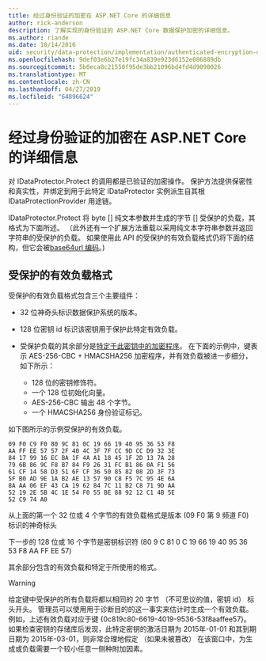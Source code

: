 ```yaml
---
title: 经过身份验证的加密在 ASP.NET Core 的详细信息
author: rick-anderson
description: 了解实现的身份验证的 ASP.NET Core 数据保护加密的详细信息。
ms.author: riande
ms.date: 10/14/2016
uid: security/data-protection/implementation/authenticated-encryption-details
ms.openlocfilehash: 9def03e6b27e19fc34a839e923d6152e086889db
ms.sourcegitcommit: 5b0eca8c21550f95de3bb21096bd4fd4d9098026
ms.translationtype: MT
ms.contentlocale: zh-CN
ms.lasthandoff: 04/27/2019
ms.locfileid: "64896624"
---
```

# <a name="authenticated-encryption-details-in-aspnet-core"></a>经过身份验证的加密在 ASP.NET Core 的详细信息

<a name="data-protection-implementation-authenticated-encryption-details"></a>

对 IDataProtector.Protect 的调用都是已验证的加密操作。 保护方法提供保密性和真实性，并绑定到用于此特定 IDataProtector 实例派生自其根 IDataProtectionProvider 用途链。

IDataProtector.Protect 将 byte [] 纯文本参数并生成的字节 [] 受保护的负载，其格式为下面所述。 （此外还有一个扩展方法重载以采用纯文本字符串参数并返回字符串的受保护的负载。 如果使用此 API 的受保护的有效负载格式仍将下面的结构，但它会被[base64url 编码](https://tools.ietf.org/html/rfc4648#section-5)。)

## <a name="protected-payload-format"></a>受保护的有效负载格式

受保护的有效负载格式包含三个主要组件：

* 32 位神奇头标识数据保护系统的版本。

* 128 位密钥 id 标识该密钥用于保护此特定有效负载。

* 受保护负载的其余部分是[特定于此密钥中的加密程序](xref:security/data-protection/implementation/subkeyderivation#data-protection-implementation-subkey-derivation)。 在下面的示例中，键表示 AES-256-CBC + HMACSHA256 加密程序，并有效负载被进一步细分，如下所示：
  * 128 位的密钥修饰符。
  * 一个 128 位初始化向量。
  * AES-256-CBC 输出 48 个字节。
  * 一个 HMACSHA256 身份验证标记。

如下图所示的示例受保护的有效负载。

```
09 F0 C9 F0 80 9C 81 0C 19 66 19 40 95 36 53 F8
AA FF EE 57 57 2F 40 4C 3F 7F CC 9D CC D9 32 3E
84 17 99 16 EC BA 1F 4A A1 18 45 1F 2D 13 7A 28
79 6B 86 9C F8 B7 84 F9 26 31 FC B1 86 0A F1 56
61 CF 14 58 D3 51 6F CF 36 50 85 82 08 2D 3F 73
5F B0 AD 9E 1A B2 AE 13 57 90 C8 F5 7C 95 4E 6A
8A AA 06 EF 43 CA 19 62 84 7C 11 B2 C8 71 9D AA
52 19 2E 5B 4C 1E 54 F0 55 BE 88 92 12 C1 4B 5E
52 C9 74 A0
```

从上面的第一个 32 位或 4 个字节的有效负载格式是版本 (09 F0 第 9 频道 F0) 标识的神奇标头

下一步的 128 位或 16 个字节是密钥标识符 (80 9 C 81 0 C 19 66 19 40 95 36 53 F8 AA FF EE 57)

其余部分包含的有效负载和特定于所使用的格式。

> [!WARNING]
> 给定键中受保护的所有负载将都以相同的 20 字节 （不可思议的值，密钥 id） 标头开头。 管理员可以使用用于诊断目的的这一事实来估计时生成一个有效负载。 例如，上述有效负载对应于键 {0c819c80-6619-4019-9536-53f8aaffee57}。 如果检查密钥的存储库后发现，此特定密钥的激活日期为 2015年-01-01 和其到期日期为 2015年-03-01，则非常合理地假定 （如果未被篡改） 在该窗口中，为生成或负载需要一个较小任意一侧种附加因素。
